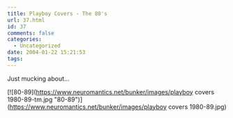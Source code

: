 ```yaml
---
title: Playboy Covers - The 80's
url: 37.html
id: 37
comments: false
categories:
  - Uncategorized
date: 2004-01-22 15:21:53
tags:
---
```


Just mucking about...

[![80-89](https://www.neuromantics.net/bunker/images/playboy covers 1980-89-tm.jpg "80-89")](https://www.neuromantics.net/bunker/images/playboy covers 1980-89.jpg)